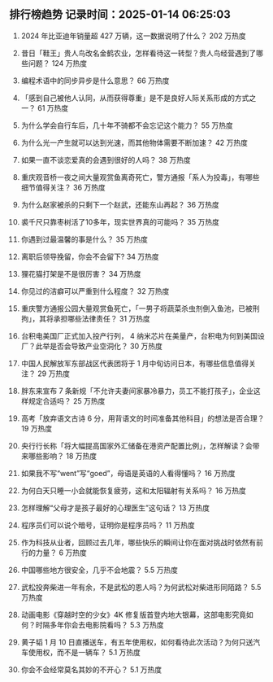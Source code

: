 
## 排行榜趋势 记录时间：2025-01-14 06:25:03
  
  1. 2024 年比亚迪年销量超 427 万辆，这一数据说明了什么？ 202 万热度
    
  2. 昔日「鞋王」贵人鸟改名金鹤农业，怎样看待这一转型？贵人鸟经营遇到了哪些问题？ 124 万热度
    
  3. 编程术语中的同步异步是什么意思？ 66 万热度
    
  4. 「感到自己被他人认同，从而获得尊重」是不是良好人际关系形成的方式之一？ 61 万热度
    
  5. 为什么学会自行车后，几十年不骑都不会忘记这个能力？ 55 万热度
    
  6. 为什么光一产生就可以达到光速，而其他物体需要不断加速？ 42 万热度
    
  7. 如果一直不谈恋爱真的会遇到很好的人吗？ 38 万热度
    
  8. 重庆观音桥一夜之间大量观赏鱼离奇死亡，警方通报「系人为投毒」，有哪些细节值得关注？ 36 万热度
    
  9. 为什么赵家被杀的只剩下一个赵武，还能东山再起？ 36 万热度
    
  10. 裘千尺只靠枣树活了10多年，现实世界真的可能吗？ 35 万热度
    
  11. 你遇到过最温馨的事是什么？ 35 万热度
    
  12. 离职后领导挽留，你会不会留下? 34 万热度
    
  13. 狸花猫打架是不是很厉害？ 34 万热度
    
  14. 你见过的洁癖可以严重到什么程度？ 32 万热度
    
  15. 重庆警方通报公园大量观赏鱼死亡，「一男子将蔬菜杀虫剂倒入鱼池，已被刑拘」，其将承担哪些法律责任？ 31 万热度
    
  16. 台积电美国厂正式加入投产行列， 4 纳米芯片在美量产，台积电为何到美国设厂？此举是否会导致产业空洞化？ 30 万热度
    
  17. 中国人民解放军东部战区代表团将于 1 月中旬访问日本，有哪些信息值得关注？ 29 万热度
    
  18. 胖东来宣布 7 条新规「不允许夫妻间家暴冷暴力，员工不能打孩子」，企业这样规定合适吗？ 25 万热度
    
  19. 高考「放弃语文古诗 6 分，用背语文的时间准备其他科目」的想法是否合理？ 19 万热度
    
  20. 央行行长称「将大幅提高国家外汇储备在港资产配置比例」，怎样解读？会带来哪些影响？ 18 万热度
    
  21. 如果我不写“went”写“goed”，母语是英语的人看得懂吗？ 16 万热度
    
  22. 为何白天只睡一小会就能恢复疲劳，这和太阳辐射有关系吗？ 16 万热度
    
  23. 怎样理解“父母才是孩子最好的心理医生”这句话？ 13 万热度
    
  24. 程序员们可以说个暗号，证明你是程序员吗？ 11 万热度
    
  25. 作为科技从业者，回顾过去几年，哪些快乐的瞬间让你在面对挑战时依然有前行的力量？ 6 万热度
    
  26. 中国哪些地方很安全，几乎不会地震？ 5.5 万热度
    
  27. 武松投奔柴进一年有余，不是武松的恩人吗？为何武松对柴进形同陌路？ 5.5 万热度
    
  28. 动画电影《穿越时空的少女》4K 修复版首登内地大银幕，这部电影究竟如何？时隔多年你会去电影院看吗？ 5.3 万热度
    
  29. 黄子韬 1 月 10 日直播送车，有五年使用权，如何看待此次活动？为何只送汽车使用权，而不是一辆车？ 5.1 万热度
    
  30. 你会不会经常莫名其妙的不开心？ 5.1 万热度
    